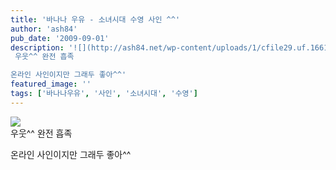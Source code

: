 ```yaml
---
title: '바나나 우유 - 소녀시대 수영 사인 ^^'
author: 'ash84'
pub_date: '2009-09-01'
description: '![](http://ash84.net/wp-content/uploads/1/cfile29.uf.1661B90E4A9C97C44D1669.jpg)  
 우웃^^ 완전 흡족

온라인 사인이지만 그래두 좋아^^'
featured_image: ''
tags: ['바나나우유', '사인', '소녀시대', '수영']
---
```



![](http://ash84.net/wp-content/uploads/1/cfile29.uf.1661B90E4A9C97C44D1669.jpg)  
 우웃^^ 완전 흡족

온라인 사인이지만 그래두 좋아^^




